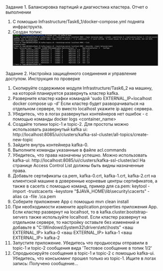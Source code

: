 

Задание 1. Балансировка партиций и диагностика кластера. Отчет о выполнении
1. C помощью Infrastructure/Task6_1/docker-compose.yml поднята инфраструкта.
2. Создан топик:
![img.png](img.png)

Задание 2. Настройка защищённого соединения и управление доступом. Инструкция по проверке
1. Скопируйте содержимое модуля Infrastructure/Task6_2 на машину, на которой планируется развернуть кластер kafka.
2. Разверните кластер кафки командой 'sudo EXTERNAL_IP=localhost docker compose up -d'
Если кластер будет разворачиваться на отдельном сервере, то вместо localhost укажите ip адрес сервера.
3. Убедитесь, что в логах развернутых контейнеров нет ошибок - с помощью команды docker logs <container_name>
4. Создайте топики topic-1 и topic-2. Для простоты можно использовать развернутый kafka ui: http://localhost:8085/ui/clusters/kafka-ssl-cluster/all-topics/create-new-topic
5. Зайдите внутрь контейнера kafka-0.
6. Выполните команды указанные в файле acl.commands
7. Убедитесь, что права назначены успешно. Можно использовать kafka-ui: http://localhost:8085/ui/clusters/kafka-ssl-cluster/acl
На странице Access Control List должны быть видны назначенные права.
8. Добавьте сертификаты ca.pem, kafka-0.crt, kafka-1.crt, kafka-2.crt на клиентской машине в доверенные корневые центры сертификатов,
а также в cacerts с помощью команд, пример для ca.pem:
keytool -import -trustcacerts -keystore "$JAVA_HOME\lib\security\cacerts" -alias ca -file .\ca.pem
9. Соберите приложение App с помощью mvn clean install
10. При необходимости измените application.properties приложения App.
Если кластер развернут на localhsot, то в kafka.cluster.bootstrap-servers также используйте localhost.
Если кластер развернут на отдельном сервере, то настройку оставьте без изменений и добавьте в "C:\Windows\System32\drivers\etc\hosts"
<ваш EXTERNAL_IP> kafka-0
<ваш EXTERNAL_IP> kafka-1
<ваш EXTERNAL_IP> kafka-2
11. Запустите приложение. Убедитесь что продьюсеры отправили в topic-1 и topic-2 сообщения вида 'Тестовое сообщение в топик 1/2'
12. Спродьюсируйте сообщения в topic-1 и topic-2 с помощью kafka-ui. Убедитесь, что консьюминг прошел только из topic-1. Ищите в логах запись: Получено сообщение...